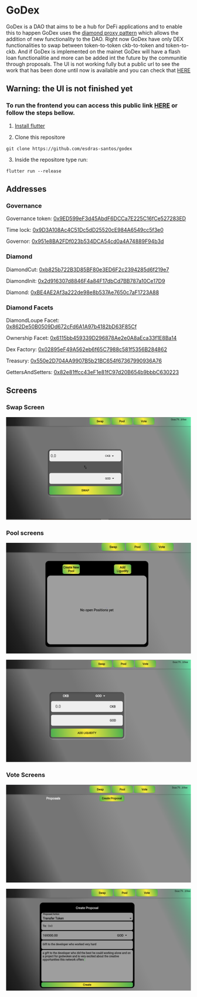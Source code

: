 # GoDex

GoDex is a DAO that aims to be a hub for DeFi applications and to enable this to happen GoDex uses the [diamond proxy pattern](https://eips.ethereum.org/EIPS/eip-2535#diamond-interface)
which allows the addition of new functionality to the DAO. Right now GoDex have only DEX functionalities to swap between token-to-token ckb-to-token and token-to-ckb.
And if GoDex is implemented on the mainet GoDex will have a flash loan functionalitie and more can be added int the future by the communitie through proposals. The UI is not working fully but a public url to see the work that has been done until now is available and you can check that [HERE](https://esdras-santos.github.io/godefi/#/)

## Warning: the UI is not finished yet

### To run the frontend you can access this public link [HERE](https://esdras-santos.github.io/godefi/#/) or follow the steps bellow.

1. [Install flutter](https://docs.flutter.dev/get-started/install)

2. Clone this repositore

```shell
git clone https://github.com/esdras-santos/godex
```

3. Inside the repositore type run: 
```shell
flutter run --release
```

## Addresses

### Governance

Governance token: [0x9ED599eF3d45AbdF6DCCa7E225C16fCe527283ED](https://v1.aggron.gwscan.com/account/0x9ed599ef3d45abdf6dcca7e225c16fce527283ed?search=0x9ed599ef3d45abdf6dcca7e225c16fce527283ed)

Time lock: [0x9D3A108Ac4C51Dc5dD25520cE984A6549cc5f3e0](https://v1.aggron.gwscan.com/account/0x9d3a108ac4c51dc5dd25520ce984a6549cc5f3e0?search=0x9d3a108ac4c51dc5dd25520ce984a6549cc5f3e0)

Governor: [0x951e8BA2FDf023b534DCA54cd0a4A74889F94b3d](https://v1.aggron.gwscan.com/account/0x951e8ba2fdf023b534dca54cd0a4a74889f94b3d?search=0x951e8ba2fdf023b534dca54cd0a4a74889f94b3d)

### Diamond

DiamondCut: [0xb825b722B3D85BF80e3ED6F2c2394285d6f219e7](https://v1.aggron.gwscan.com/account/0xb825b722b3d85bf80e3ed6f2c2394285d6f219e7?search=0xb825b722b3d85bf80e3ed6f2c2394285d6f219e7)

DiamondInit: [0x2d916307d8846F4a84F17dbCd7BB787a10Ce17D9](https://v1.aggron.gwscan.com/account/0x2d916307d8846f4a84f17dbcd7bb787a10ce17d9?search=0x2d916307d8846f4a84f17dbcd7bb787a10ce17d9)

Diamond: [0xBE4AE2Af3a222de98e8b537Ae7650c7aF1723A88](https://v1.aggron.gwscan.com/account/0xbe4ae2af3a222de98e8b537ae7650c7af1723a88?search=0xbe4ae2af3a222de98e8b537ae7650c7af1723a88)

### Diamond Facets

DiamondLoupe Facet: [0x862De50B0509Dd672cFd6A1A97b4182bD63F85Cf](https://v1.aggron.gwscan.com/account/0x862de50b0509dd672cfd6a1a97b4182bd63f85cf?search=0x862de50b0509dd672cfd6a1a97b4182bd63f85cf)

Ownership Facet: [0x6115bb459339D296878Ae2e0A8aEca33f1E8Ba14](https://v1.aggron.gwscan.com/account/0x6115bb459339d296878ae2e0a8aeca33f1e8ba14?search=0x6115bb459339d296878ae2e0a8aeca33f1e8ba14)

Dex Factory: [0x02895eF49A562eb6f65C7988c581f5356B284862](https://v1.aggron.gwscan.com/account/0x02895ef49a562eb6f65c7988c581f5356b284862?search=0x02895ef49a562eb6f65c7988c581f5356b284862)

Treasury: [0x550e2D704AA9907B5b21BC654f67367990936A76](https://v1.aggron.gwscan.com/account/0x550e2d704aa9907b5b21bc654f67367990936a76?search=0x550e2d704aa9907b5b21bc654f67367990936a76)

GettersAndSetters: [0x82e81ffcc43eF1e81fC97d20B654b9bbbC630223](https://v1.aggron.gwscan.com/account/0x82e81ffcc43ef1e81fc97d20b654b9bbbc630223?search=0x82e81ffcc43ef1e81fc97d20b654b9bbbc630223)

## Screens

### Swap Screen

![alt text](https://github.com/esdras-santos/godex/blob/master/extra_media/swap.PNG?raw=true)

### Pool screens

![alt text](https://github.com/esdras-santos/godex/blob/master/extra_media/pool1.PNG?raw=true)

![alt text](https://github.com/esdras-santos/godex/blob/master/extra_media/pool2.PNG?raw=true)

### Vote Screens 

![alt text](https://github.com/esdras-santos/godex/blob/master/extra_media/vote1.PNG?raw=true)

![alt text](https://github.com/esdras-santos/godex/blob/master/extra_media/vote2.PNG?raw=true)


